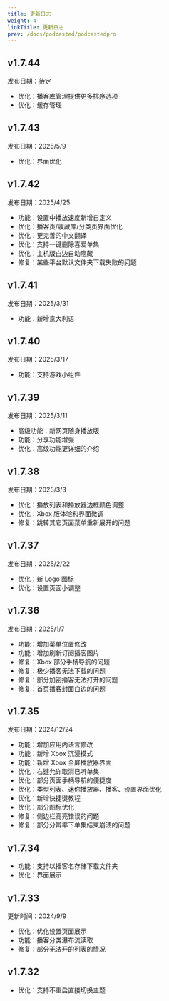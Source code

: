 ```yaml
---
title: 更新日志
weight: 4
linkTitle: 更新日志
prev: /docs/podcasted/podcastedpro
---
```


## v1.7.44

发布日期：待定

- 优化：播客库管理提供更多排序选项
- 优化：缓存管理

## v1.7.43

发布日期：2025/5/9

- 优化：界面优化

## v1.7.42

发布日期：2025/4/25

- 功能：设置中播放速度新增自定义
- 优化：播客页/收藏库/分类页界面优化
- 优化：更完善的中文翻译
- 优化：支持一键删除喜爱单集
- 优化：主机版白边自动隐藏
- 修复：某些平台默认文件夹下载失败的问题

## v1.7.41

发布日期：2025/3/31

- 功能：新增意大利语

## v1.7.40

发布日期：2025/3/17

- 功能：支持游戏小组件

## v1.7.39

发布日期：2025/3/11

- 高级功能：新网页随身播放版
- 功能：分享功能增强
- 优化：高级功能更详细的介绍

## v1.7.38

发布日期：2025/3/3

- 优化：播放列表和播放器边框颜色调整
- 优化：Xbox 版体验和界面微调
- 修复：跳转其它页面菜单重新展开的问题

## v1.7.37

发布日期：2025/2/22

- 优化：新 Logo 图标
- 优化：设置页面小调整

## v1.7.36

发布日期：2025/1/7

- 功能：增加菜单位置修改
- 功能：增加刷新订阅播客图片
- 修复：Xbox 部分手柄导航的问题
- 修复：极少播客无法下载的问题
- 修复：部分加密播客无法打开的问题
- 修复：首页播客封面白边的问题

## v1.7.35

发布日期：2024/12/24

- 功能：增加应用内语言修改
- 功能：新增 Xbox 沉浸模式
- 功能：新增 Xbox 全屏播放器界面
- 优化：右键允许取消已听单集
- 优化：部分页面手柄导航的便捷度
- 优化：类型列表、迷你播放器、播客、设置界面优化
- 优化：新增快捷键教程
- 优化：部分图标优化
- 修复：侧边栏高亮错误的问题
- 修复：部分分辨率下单集结束崩溃的问题

## v1.7.34

- 功能：支持以播客名存储下载文件夹
- 优化：界面展示

## v1.7.33

更新时间：2024/9/9

- 优化：优化设置页面展示
- 功能：播客分类瀑布流读取
- 修复：部分无法开的列表的情况

## v1.7.32

- 优化：支持不重启直接切换主题
